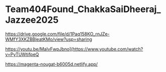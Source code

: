 # Team404Found_ChakkaSaiDheeraj_Jazzee2025

https://drive.google.com/file/d/1Paq158KO_rnJZe-WMfY3XKZBBleatKMo/view?usp=sharing

https://youtu.be/MaIvFwpJbno](https://www.youtube.com/watch?v=PyTUWtifpeQ

https://magenta-nougat-b6005d.netlify.app/
